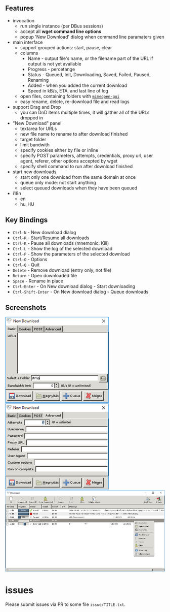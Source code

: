 
## Features

* invocation
	* run single instance (per DBus sessions)
	* accept all __wget command line options__
	* popup 'New Download' dialog when command line paramaters given
* main interface
	* support grouped actions: start, pause, clear
	* columns
		* Name - output file's name, or the filename part of the URL if output is not yet available
		* Progress - percetange
		* Status - Queued, Init, Downloading, Saved, Failed, Paused, Renaming
		* Added - when you added the current download
		* Speed in kB/s, ETA, and last line of log
	* open files, containing folders with [`mimeopen-gui`](https://github.com/bAndie91/mimeopen-gui)
	* easy rename, delete, re-download file and read logs
* support Drag and Drop
	* you can DnD items multiple times, it will gather all of the URLs dropped in
* "New Download" panel
	* textarea for URLs
	* new file name to rename to after download finished
	* target folder
	* limit bandwith
	* specify cookies either by file or inline
	* specify POST parameters, attempts, credentials, proxy url, user agent, referer, other options accepted by wget
	* specify shell command to run after download finished
* start new downloads
	* start only one download from the same domain at once
	* queue only mode: not start anything
	* select queued downloads when they have been queued
* i18n
	* en
	* hu_HU

## Key Bindings

* `Ctrl-N` - New download dialog
* `Ctrl-R` - Start/Resume all downloads
* `Ctrl-K` - Pause all downloads (mnemonic: Kill)
* `Ctrl-L` - Show the log of the selected download
* `Ctrl-P` - Show the parameters of the selected download
* `Ctrl-O` - Options
* `Ctrl-Q` - Quit
* `Delete` - Remove download (entry only, not file)
* `Return` - Open downloaded file
* `Space` - Rename in place
* `Ctrl-Enter` - On New download dialog - Start downloading
* `Ctrl-Shift-Enter` - On New download dialog - Queue downloads

## Screenshots

![](img/1.png)
![](img/2.png)
![](img/4.png)

# issues
Please submit issues via PR to some file `issue/TITLE.txt`.
